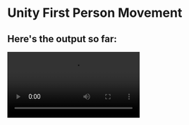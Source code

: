 # Unity First Person Movement

## Here's the output so far:
![demo-vid](./demo-vid/demonstration.mp4)
